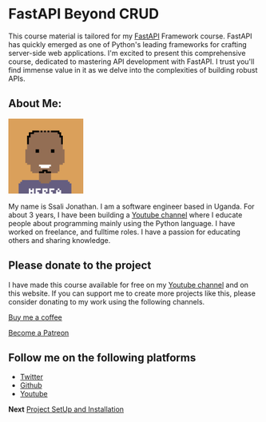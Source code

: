 # FastAPI Beyond CRUD

This course material is tailored for my [FastAPI](http://fastapi.tiangolo.com) Framework course. FastAPI has quickly emerged as one of Python's leading frameworks for crafting server-side web applications. I'm excited to present this comprehensive course, dedicated to mastering API development with FastAPI. I trust you'll find immense value in it as we delve into the complexities of building robust APIs.

## About Me:
<img src="./imgs/me.png" alt="my photo" width="150">

My name is Ssali Jonathan. I am a software engineer based in Uganda. For about 3 years, I have been building a [Youtube channel](https://youtube.com/@SsaliJonathan) where I educate people about programming mainly using the Python language. I have worked on freelance, and fulltime roles. I have a passion for educating others and sharing knowledge.

## Please donate to the project
I have made this course available for free on my [Youtube channel](https://youtube.com/@SsaliJonathan) and on this website. If you can support me to create more projects like this, please consider donating to my work using the following channels.

[Buy me a coffee](https://buymeacoffee.com/jod35)

[Become a Patreon](https://patreon.com/jod35)   

## Follow me on the following platforms
- [Twitter](https://twitter.com/jod35_)
- [Github](https://github.com/jod35)
- [Youtube](https://youtube.com/@SsaliJonathan)

**Next** [Project SetUp and Installation](./chapter1.md)
